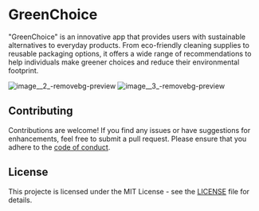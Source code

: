 # GreenChoice
"GreenChoice" is an innovative app that provides users with sustainable alternatives to everyday products. From eco-friendly cleaning supplies to reusable packaging options, it offers a wide range of recommendations to help individuals make greener choices and reduce their environmental footprint.

![image__2_-removebg-preview](https://github.com/Ne14k/GreenChoice/assets/95349960/10dfb919-3865-4055-a031-afd96b81673f)
![image__3_-removebg-preview](https://github.com/Ne14k/GreenChoice/assets/95349960/d6ddfc72-a1ec-4e10-82cc-a8840720c10d)

## Contributing

Contributions are welcome! If you find any issues or have suggestions for enhancements, feel free to submit a pull request. Please ensure that you adhere to the [code of conduct](CODE_OF_CONDUCT.md).

## License

This projecte is licensed under the MIT License - see the [LICENSE](LICENSE) file for details.
